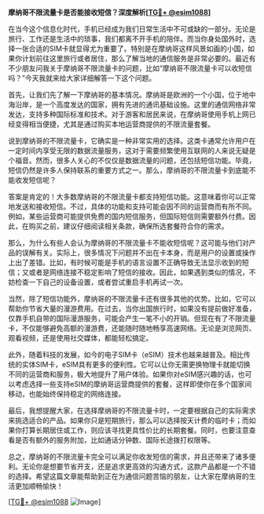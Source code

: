 **摩纳哥不限流量卡是否能接收短信？深度解析[[TG💪+ @esim1088](https://t.me/s/esim1088)]**

在当今这个信息化时代，手机已经成为我们日常生活中不可或缺的一部分。无论是旅行、工作还是生活中的琐事，我们都离不开手机的陪伴。而当你身处国外时，选择一张合适的SIM卡就显得尤为重要了。特别是在摩纳哥这样风景如画的小国，如果你计划前往这里旅行或者居住，那么了解当地的通信服务是非常必要的。最近有不少朋友问我关于摩纳哥不限流量卡的问题，比如“摩纳哥不限流量卡可以收短信吗？”今天我就来给大家详细解答一下这个问题。

首先，让我们先了解一下摩纳哥的基本情况。摩纳哥是欧洲的一个小国，位于地中海沿岸，是一个高度发达的国家，拥有先进的通讯基础设施。这里的通信网络非常发达，支持多种国际标准和技术。对于游客和居民来说，在摩纳哥使用手机上网已经变得相当便捷，尤其是通过购买本地运营商提供的不限流量套餐。

说到摩纳哥的不限流量卡，它确实是一种非常实用的选择。这类卡通常允许用户在一定时间内享受无限的数据流量服务，这对于需要频繁使用互联网的人来说无疑是个福音。然而，很多人关心的不仅仅是数据流量的问题，还包括短信功能。毕竟，短信仍然是许多人保持联系的重要方式之一。那么，摩纳哥的不限流量卡到底能不能收发短信呢？

答案是肯定的！大多数摩纳哥的不限流量卡都支持短信功能。这意味着你可以正常地发送和接收短信。不过，具体的功能和支持可能会因不同的运营商而有所不同。例如，某些运营商可能提供免费的国内短信服务，但国际短信则需要额外付费。因此，在购买之前，建议仔细阅读相关条款，确保所选套餐符合你的需求。

那么，为什么有些人会认为摩纳哥的不限流量卡不能收短信呢？这可能与他们对产品的误解有关。实际上，很多情况下问题并不出在卡本身，而是用户的设置或操作上出了差错。比如，有时候可能是手机的语言设置不正确导致无法显示收到的短信；又或者是网络连接不稳定影响了短信的接收。因此，如果遇到类似的情况，不妨检查一下自己的设备设置，或者尝试重启手机再试一次。

当然，除了短信功能外，摩纳哥的不限流量卡还有很多其他的优势。比如，它可以帮助你节省大量的漫游费用。在过去，当你出国旅行时，如果没有提前做好准备，仅靠手机自带的国际漫游服务，可能会产生一笔不小的开销。但现在有了不限流量卡，不仅能够避免高额的漫游费，还能随时随地畅享高速网络。无论是浏览网页、观看视频，还是使用社交媒体，都能轻松搞定。

此外，随着科技的发展，如今的电子SIM卡（eSIM）技术也越来越普及。相比传统的实体SIM卡，eSIM具有更多的便利性。它可以让你无需更换物理卡就能切换不同的运营商和服务，极大地提升了用户体验。如果你对eSIM感兴趣的话，也可以考虑选择一些支持eSIM的摩纳哥运营商提供的套餐，这样即使你在多个国家间移动，也能始终保持稳定的网络连接。

最后，我想提醒大家，在选择摩纳哥的不限流量卡时，一定要根据自己的实际需求来挑选适合的产品。如果你只是短期旅行，那么可以选择按天计费的临时卡；而如果你打算长期居住或工作，则应该寻找更具性价比的长期套餐。同时，也要注意查看是否有额外的服务附加，比如通话分钟数、国际长途拨打权限等。

总之，摩纳哥的不限流量卡完全可以满足你收发短信的需求，并且还带来了诸多便利。无论你是想要节省开支，还是追求更高效的沟通方式，这款产品都是一个不错的选择。希望这篇文章能帮助到正在为通信问题苦恼的朋友，让大家在摩纳哥的生活更加顺畅愉快！

[[TG💪+ @esim1088](https://t.me/s/esim1088) ![Image](https://i.postimg.cc/4NQfJmqS/Snipaste-2025-05-13-00-14-12.png)]